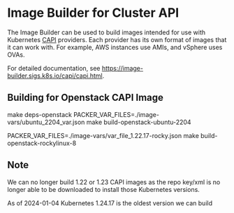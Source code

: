# Image Builder for Cluster API

The Image Builder can be used to build images intended for use with Kubernetes [CAPI](https://cluster-api.sigs.k8s.io/) providers. Each provider has its own format of images that it can work with. For example, AWS instances use AMIs, and vSphere uses OVAs.

For detailed documentation, see https://image-builder.sigs.k8s.io/capi/capi.html.

## Building for Openstack CAPI Image

make deps-openstack
PACKER_VAR_FILES=./image-vars/ubuntu_2204_var.json make build-openstack-ubuntu-2204

PACKER_VAR_FILES=./image-vars/var_file_1.22.17-rocky.json make build-openstack-rockylinux-8

## Note

We can no longer build 1.22 or 1.23 CAPI images as the repo key/xml is no longer able to be downloaded to install those Kubernetes versions.

As of 2024-01-04 Kubernetes 1.24.17 is the oldest version we can build
